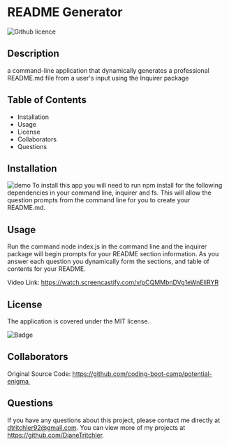 # README Generator
  ![Github licence](https://img.shields.io/badge/license-MIT-blue.svg)
  ## Description
  a command-line application that dynamically generates a professional README.md file from a user's input using the Inquirer package
  ## Table of Contents
  * Installation
  * Usage
  * License
  * Collaborators
  * Questions

  ## Installation
  ![demo](./Develop/utils/README-Generator-GIF.gif)
  To install this app you will need to run npm install for the following dependencies in your command line, inquirer and fs. This will allow the question prompts from the command line for you to create your README.md.
  ## Usage
  Run the command node index.js in the command line and the inquirer package will begin prompts for your README section information. As you answer each question you dynamically form the sections, and table of contents for your README.

  Video Link: https://watch.screencastify.com/v/pCQMMbnDVg1eWnEIiRYR
  
  ## License
  The application is covered under the MIT license.

  ![Badge](https://img.shields.io/badge/License-MIT-blue.svg)
  
  
  
  ## Collaborators
  Original Source Code: https://github.com/coding-boot-camp/potential-enigma  
  ## Questions
  If you have any questions about this project, please contact me directly at dtritchler92@gmail.com.
  You can view more of my projects at https://github.com/DianeTritchler.
